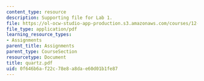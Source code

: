 ```yaml
---
content_type: resource
description: Supporting file for Lab 1.
file: https://ol-ocw-studio-app-production.s3.amazonaws.com/courses/12-524-mechanical-properties-of-rocks-fall-2005/0f646b6af22c78e8a8dae60d01b1fe87_quartz.pdf
file_type: application/pdf
learning_resource_types:
- Assignments
parent_title: Assignments
parent_type: CourseSection
resourcetype: Document
title: quartz.pdf
uid: 0f646b6a-f22c-78e8-a8da-e60d01b1fe87
---
```

